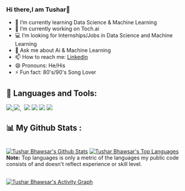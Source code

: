 ### Hi there,I am Tushar👋
- 🌱 I’m currently learning Data Science & Machine Learning
- 🔭 I’m currently working on Toch.ai
- 💻 I’m looking for Internships/Jobs in Data Science and Machine Learning
- 💬 Ask me about Ai & Machine Learning
- 📫 How to reach me: [Linkedin](https://www.linkedin.com/in/tushar-bhawsar-04a961155/)
- 😄 Pronouns: He/His
- ⚡ Fun fact: 80's/90's Song Lover
## 🚀 Languages and Tools:
<p align="left"> 
    <a href="https://www.python.org" target="_blank"> <img src="https://img.icons8.com/color/48/000000/python.png"/> </a>
    <a style="padding-right:8px;" href="https://www.mysql.com/" target="_blank"> <img src="https://img.icons8.com/fluent/50/000000/mysql-logo.png"/> </a>
    <img src="https://img.icons8.com/color/48/000000/tableau-software.png"/>
    <img src="https://img.icons8.com/fluency/48/000000/jupyter.png"/>
    <img src="https://img.icons8.com/fluency/48/000000/anaconda--v2.png"/>
    <img src="https://img.icons8.com/color/48/000000/tensorflow.png"/>

## 📊 My Github Stats :

  <br/>
    <a href="https://github.com/Tusharbhawsar/github-readme-stats"><img alt="Tushar Bhawsar's Github Stats" src="https://github-readme-stats.vercel.app/api?username=Tusharbhawsar&show_icons=true&count_private=true&theme=react&hide_border=true&bg_color=0D1117" /></a>
  <a href="https://github.com/Tusharbhawsar/github-readme-stats"><img alt="Tushar Bhawsar's Top Languages" src="https://github-readme-stats.vercel.app/api/top-langs/?username=Tusharbhawsar&langs_count=8&count_private=true&layout=compact&theme=react&hide_border=true&bg_color=0D1117" /></a>
  <br/>
  <b>Note:</b> Top languages is only a metric of the languages my public code consists of and doesn't reflect experience or skill level.


<br/>
<br/>

<a href="https://github.com/Tusharbhawsar/github-readme-activity-graph"><img alt="Tushar Bhawsar's Activity Graph" src="https://activity-graph.herokuapp.com/graph?username=Tusharbhawsar&bg_color=0D1117&color=5BCDEC&line=5BCDEC&point=FFFFFF&hide_border=true" /></a>

<br/>
<br/>
